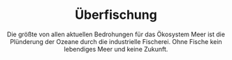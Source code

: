 ---
title: Überfischung
subtitle: >-
    Die größte von allen aktuellen Bedrohungen für das Ökosystem Meer ist die Plünderung der Ozeane durch die industrielle Fischerei.
    Ohne Fische kein lebendiges Meer und keine Zukunft.
image: http://res.cloudinary.com/deepwave-org/image/upload/v1747245462/deepwave.org/9_Kampagnen.jpg
overlay: rgba(41,58,66,0.45)
order: 6
---